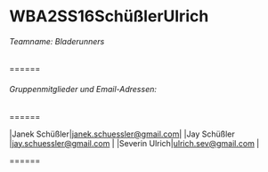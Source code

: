 WBA2SS16SchüßlerUlrich
======

###### Teamname: Bladerunners

======

###### Gruppenmitglieder und Email-Adressen:  

======

|Janek Schüßler|janek.schuessler@gmail.com|
|Jay Schüßler  |jay.schuessler@gmail.com  |
|Severin Ulrich|ulrich.sev@gmail.com      |

======
